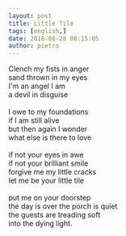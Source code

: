 ```yaml
---
layout: post
title: Little Tile
tags: [english,]
date: 2018-08-28 08:15:05
author: pietro
---
```

Clench my fists in anger<br/>sand thrown in my eyes<br/>I'm an angel I am<br/>a devil in disguise<br/><br/>I owe to my foundations<br/>if I am still alive<br/>but then again I wonder<br/>what else is there to love<br/><br/>if not your eyes in awe<br/>if not your brilliant smile<br/>forgive me my little cracks<br/>let me be your little tile<br/><br/>put me on your doorstep<br/>the day is over the porch is quiet<br/>the guests are treading soft<br/>into the dying light.
